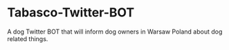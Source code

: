 # Tabasco-Twitter-BOT
A dog Twitter BOT that will inform dog owners in Warsaw Poland about dog related things.
